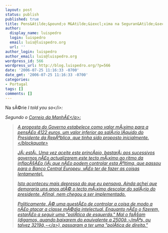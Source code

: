 ```yaml
---
layout: post
status: publish
published: true
title: Pens&Atilde;&pound;o M&Atilde;&iexcl;xima na Seguran&Atilde;&sect;a Social
author:
  display_name: luispedro
  login: luispedro
  email: luis@luispedro.org
  url: ''
author_login: luispedro
author_email: luis@luispedro.org
wordpress_id: 566
wordpress_url: http://blog.luispedro.org/?p=566
date: '2006-07-25 11:16:33 -0700'
date_gmt: '2006-07-25 11:16:33 -0700'
categories:
- Portugal
tags: []
comments: []
---
```

<p>Na s&Atilde;&copy;rie <i>I told you so<&#47;i>:</p>
<p>Segundo o <a href="http:&#47;&#47;www.correiomanha.pt&#47;noticia.asp?id=209283&idselect=90&idCanal=90&p=200">Correio da Manh&Atilde;&pound;<&#47;a>:</p>
<blockquote><p>A proposta do Governo estabelece como valor m&Atilde;&iexcl;ximo para a pens&Atilde;&pound;o 4122 euros, um valor inferior ao sal&Atilde;&iexcl;rio l&Atilde;&shy;quido do Presidente da Rep&Atilde;&ordm;blica, que tinha sido proposto inicialmente.<&#47;blockquote></p>
<p>J&Atilde;&iexcl; est&Atilde;&iexcl;. Uma vez aceite este princ&Atilde;&shy;pio, bastar&Atilde;&iexcl; aos sucessivos governos n&Atilde;&pound;o actualizarem este tecto m&Atilde;&iexcl;ximo ao ritmo da inflac&Atilde;&sect;&Atilde;&pound;o (j&Atilde;&iexcl; que n&Atilde;&pound;o podem controlar esta &Atilde;&ordm;ltima, que passou para o Banco Central Europeu, v&Atilde;&pound;o ter de fazer as coisas lentamente).</p>
<p>Isto aconteceu mais depressa do que eu pensava. Ainda achei que demoraria uns anos at&Atilde;&copy; o tecto m&Atilde;&iexcl;ximo descolar do sal&Atilde;&iexcl;rio do presidente. Afinal, nem chegou a ser implementado.</p>
<p>Politicamente, &Atilde;&copy; uma quest&Atilde;&pound;o de controlar a coisa de modo a n&Atilde;&pound;o atacar a classe m&Atilde;&copy;dia intelectual. Enquanto n&Atilde;&pound;o o fizerem, estar&Atilde;&pound;o a seguir uma "pol&Atilde;&shy;tica de esquerda." Mal o fa&Atilde;&sect;am (digamos, quando baixarem do equivalente a 2500&acirc;&sbquo;&not;&#47;m&Atilde;&ordf;s, ou talvez <a href="http:&#47;&#47;www.publico.clix.pt&#47;shownews.asp?id=1265170&idCanal=21">3219&acirc;&sbquo;&not;<&#47;a>), passaram a ter uma "pol&Atilde;&shy;tica de direita."</p>
